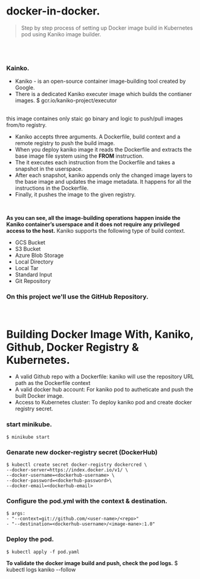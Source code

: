 # docker-in-docker.
>Step by step process of setting up Docker image build in Kubernetes pod using Kaniko image builder.


<br />
<br />

### Kainko. 

* Kaniko -  is an open-source container image-building tool created by Google.
* There is a dedicated Kaniko executer image which builds the contianer images.
    $ gcr.io/kaniko-project/executor
<br />
this image containes only staic go binary and logic to push/pull images from/to registry.

* Kaniko accepts three arguments. A Dockerfile, build context and a remote registry to push the build image.
* When you deploy kaniko image it reads the Dockerfile and extracts the base image file system using the **FROM** instruction.
* The it executes each instruction from the Dockerfile and takes a snapshot in the userspace.
* After each snapshot, kaniko appends only the changed image layers to the base image and updates the image metadata. It happens for all the instructions in the Dockerfile.
* Finally, it pushes the image to the given registry.

<br />

**As you can see, all the image-building operations happen inside the Kaniko container’s userspace and it does not require any privileged access to the host.**
Kaniko supports the following type of build context.

-  GCS Bucket
-  S3 Bucket
- Azure Blob Storage
- Local Directory
- Local Tar
- Standard Input
- Git Repository

### On this project we'll use the **GitHub Repository**.


<br />

# Building Docker Image With, Kaniko, Github, Docker Registry & Kubernetes. 

- A valid Github repo with a Dockerfile: kaniko will use the repository URL path as the Dockerfile context
- A valid docker hub account: For kaniko pod to autheticate and push the built Docker image.
- Access to Kubernetes cluster: To deploy kaniko pod and create docker registry secret.


### start minikube. 
    $ minikube start 

### Genarate new docker-registry secret (DockerHub)
    $ kubectl create secret docker-registry dockercred \
    --docker-server=https://index.docker.io/v1/ \
    --docker-username=<dockerhub-username> \
    --docker-password=<dockerhub-password>\
    --docker-email=<dockerhub-email>

### Configure the pod.yml with the context & destination.
    $ args:
    - "--context=git://github.com/<user-name>/<repo>"
    - "--destination=<dockerhub-username>/<image-mane>:1.0"
    
### Deploy the pod.
    $ kubectl apply -f pod.yaml


**To validate the docker image build and push, check the pod logs.**
    $ kubectl logs kaniko --follow


